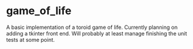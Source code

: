# game_of_life

A basic implementation of a toroid game of life. Currently planning on adding a tkinter front end. Will probably at least manage finishing the unit tests at some point.
